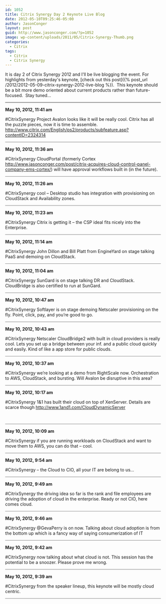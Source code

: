 ```yaml
---
id: 1052
title: Citrix Synergy Day 2 Keynote Live Blog
date: 2012-05-10T09:25:46-05:00
author: JasonConger
layout: post
guid: http://www.jasonconger.com/?p=1052
image: wp-content/uploads/2011/05/Citrix-Synergy-Thumb.png
categories:
  - Citrix
tags:
  - Citrix
  - Citrix Synergy
---
```

It is day 2 of Citrix Synergy 2012 and I'll be live blogging the event. For highlights from yesterday's keynote, [check out this post]({% post_url /2012/2012-05-09-citrix-synergy-2012-live-blog %}).  This keynote should be a bit more demo oriented about current products rather than future-focused.  Stay tuned...<!--more-->

<hr />

<div id="liveblog-1052">
<div id="liveblog-entry-1073">

<strong>May 10, 2012, 11:41 am</strong>

#CitrixSynergy Project Avalon looks like it will be really cool. Citrix has all the puzzle pieces, now it is time to assemble. http://www.citrix.com/English/ps2/products/subfeature.asp?contentID=2324314
<div style="width: 100%; height: 1px; background-color: #6f6f6f; margin-bottom: 3px;"></div>
</div>
<div id="liveblog-entry-1072">

<strong>May 10, 2012, 11:36 am</strong>

#CitrixSynergy CloudPortal (formerly Cortex http://www.jasonconger.com/post/citrix-acquires-cloud-control-panel-company-ems-cortex/) will have approval workflows built in (in the future).
<div style="width: 100%; height: 1px; background-color: #6f6f6f; margin-bottom: 3px;"></div>
</div>
<div id="liveblog-entry-1071">

<strong>May 10, 2012, 11:26 am</strong>

#CitrixSynergy cool – Desktop studio has integration with provisioning on CloudStack and Availability zones.
<div style="width: 100%; height: 1px; background-color: #6f6f6f; margin-bottom: 3px;"></div>
</div>
<div id="liveblog-entry-1069">

<strong>May 10, 2012, 11:23 am</strong>

#CitrixSynergy Citrix is getting it – the CSP ideal fits nicely into the Enterprise.
<div style="width: 100%; height: 1px; background-color: #6f6f6f; margin-bottom: 3px;"></div>
</div>
<div id="liveblog-entry-1068">

<strong>May 10, 2012, 11:14 am</strong>

#CitrixSynergy John Dillon and Bill Platt from EngineYard on stage talking PaaS and demoing on CloudStack.
<div style="width: 100%; height: 1px; background-color: #6f6f6f; margin-bottom: 3px;"></div>
</div>
<div id="liveblog-entry-1066">

<strong>May 10, 2012, 11:04 am</strong>

#CitrixSynergy SunGard is on stage talking DR and CloudStack. CloudBridge is also certified to run at SunGard.
<div style="width: 100%; height: 1px; background-color: #6f6f6f; margin-bottom: 3px;"></div>
</div>
<div id="liveblog-entry-1065">

<strong>May 10, 2012, 10:47 am</strong>

#CitrixSynergy Softlayer is on stage demoing Netscaler provisioning on the fly. Point, click, pay, and you’re good to go.
<div style="width: 100%; height: 1px; background-color: #6f6f6f; margin-bottom: 3px;"></div>
</div>
<div id="liveblog-entry-1064">

<strong>May 10, 2012, 10:43 am</strong>

#CitrixSynergy Netscaler CloudBridge2 with built in cloud providers is really cool. Lets you set up a bridge between your inf. and a public cloud quickly and easily. Kind of like a app store for public clouds.
<div style="width: 100%; height: 1px; background-color: #6f6f6f; margin-bottom: 3px;"></div>
</div>
<div id="liveblog-entry-1063">

<strong>May 10, 2012, 10:37 am</strong>

#CitrixSynergy we’re looking at a demo from RightScale now. Orchestration to AWS, CloudStack, and bursting. Will Avalon be disruptive in this area?
<div style="width: 100%; height: 1px; background-color: #6f6f6f; margin-bottom: 3px;"></div>
</div>
<div id="liveblog-entry-1062">

<strong>May 10, 2012, 10:17 am</strong>

#CitrixSynergy 1&amp;1 has built their cloud on top of XenServer. Details are scarce though http://www.1and1.com/CloudDynamicServer

&nbsp;
<div style="width: 100%; height: 1px; background-color: #6f6f6f; margin-bottom: 3px;"></div>
</div>
<div id="liveblog-entry-1061">

<strong>May 10, 2012, 10:09 am</strong>

#CitrixSynergy if you are running workloads on CloudStack and want to move them to AWS, you can do that – cool.
<div style="width: 100%; height: 1px; background-color: #6f6f6f; margin-bottom: 3px;"></div>
</div>
<div id="liveblog-entry-1060">

<strong>May 10, 2012, 9:54 am</strong>

#CitrixSynergy – the Cloud to CIO, all your IT are belong to us…
<div style="width: 100%; height: 1px; background-color: #6f6f6f; margin-bottom: 3px;"></div>
</div>
<div id="liveblog-entry-1059">

<strong>May 10, 2012, 9:49 am</strong>

#CitrixSynergy the driving idea so far is the rank and file employees are driving the adoption of cloud in the enterprise. Ready or not CIO, here comes cloud.
<div style="width: 100%; height: 1px; background-color: #6f6f6f; margin-bottom: 3px;"></div>
</div>
<div id="liveblog-entry-1058">

<strong>May 10, 2012, 9:46 am</strong>

#CitrixSynergy @GevaPerry is on now. Talking about cloud adoption is from the bottom up which is a fancy way of saying consumerization of IT
<div style="width: 100%; height: 1px; background-color: #6f6f6f; margin-bottom: 3px;"></div>
</div>
<div id="liveblog-entry-1057">

<strong>May 10, 2012, 9:42 am</strong>

#CitrixSynergy now talking about what cloud is not. This session has the potential to be a snoozer. Please prove me wrong.
<div style="width: 100%; height: 1px; background-color: #6f6f6f; margin-bottom: 3px;"></div>
</div>
<div id="liveblog-entry-1056">

<strong>May 10, 2012, 9:39 am</strong>

#CitrixSynergy from the speaker lineup, this keynote will be mostly cloud centric.
<div style="width: 100%; height: 1px; background-color: #6f6f6f; margin-bottom: 3px;"></div>
</div>
</div>